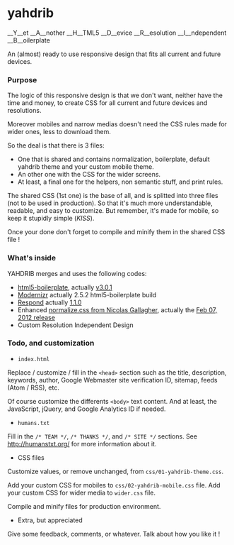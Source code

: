 yahdrib
=======

__Y__et  __A__nother  __H__TML5   __D__evice   __R__esolution  __I__ndependent  __B__oilerplate

An (almost) ready to use responsive design that fits all current and future devices.


### Purpose

The logic of this responsive design is that we don't want, neither have the time and money,
to create CSS for all current and future devices and resolutions.

Moreover mobiles and narrow medias doesn't need the CSS rules made for wider ones, less to download them.


So the deal is that there is 3 files:

* One that is shared and contains normalization, boilerplate, default yahdrib theme and your custom mobile theme.
* An other one with the CSS for the wider screens.
* At least, a final one for the helpers, non semantic stuff, and print rules.

The shared CSS (1st one) is the base of all, and is splitted into three files (not to be used in production).
So that it's much more understandable, readable, and easy to customize.
But remember, it's made for mobile, so keep it stupidly simple (*KISS*).

Once your done don't forget to compile and minify them in the shared CSS file !


### What's inside

YAHDRIB merges and uses the following codes:

* [html5-boilerplate](https://github.com/h5bp/html5-boilerplate), actually [v3.0.1](https://github.com/h5bp/html5-boilerplate/zipball/v3.0.1)
* [Modernizr](http://www.modernizr.com) actually 2.5.2 html5-boilerplate build
* [Respond](https://github.com/scottjehl/Respond) actually [1.1.0](https://github.com/scottjehl/Respond/blob/c82ab674098de89ca5a144ea236a5697011b807c/respond.min.js)
* Enhanced [normalize.css from Nicolas Gallagher](https://github.com/necolas/normalize.css), actually the [Feb 07, 2012 release](https://github.com/necolas/normalize.css/commit/5e5496c026a0211ac2fdfd62cb59e25455dced55)
* Custom Resolution Independent Design


### Todo, and customization

* `index.html`

Replace / customize / fill in the `<head>` section such as the title, description, keywords, author, Google Webmaster site verification ID, sitemap, feeds (Atom / RSS), etc.

Of course customize the differents `<body>` text content. And at least, the JavaScript, jQuery, and Google Analytics ID if needed.

* `humans.txt`

Fill in the `/* TEAM */`, `/* THANKS */`,  and `/* SITE */` sections. See http://humanstxt.org/ for more information about it.

* CSS files

Customize values, or remove unchanged, from `css/01-yahdrib-theme.css`.

Add your custom CSS for mobiles to `css/02-yahdrib-mobile.css` file. Add your custom CSS for wider media to `wider.css` file.

Compile and minify files for production environment.

* Extra, but appreciated

Give some feedback, comments, or whatever. Talk about how you like it !
